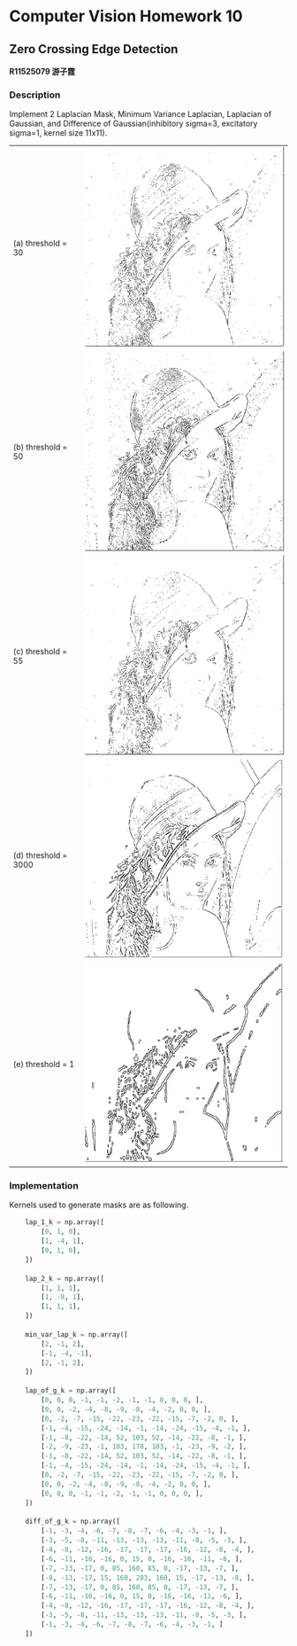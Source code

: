 # Computer Vision Homework 10

## Zero Crossing Edge Detection

**R11525079 游子霆**

### Description
Implement 2 Laplacian Mask, Minimum Variance Laplacian, Laplacian of Gaussian, and Difference of Gaussian(inhibitory sigma=3, excitatory sigma=1, kernel size 11x11).

|                      |                               |
| -------------------- | ----------------------------- |
| (a) threshold = 30   | ![Alt text](assets/lap_1.jpg) |
| (b) threshold = 50   | ![Alt text](assets/lap_2.jpg) |
| (c) threshold = 55   | ![Alt text](assets/mv.jpg)    |
| (d) threshold = 3000 | ![Alt text](assets/log.jpg)   |
| (e) threshold = 1    | ![Alt text](assets/dog.jpg)   |


### Implementation
Kernels used to generate masks are as following.
```python
    lap_1_k = np.array([
        [0, 1, 0],
        [1, -4, 1],
        [0, 1, 0],
    ])

    lap_2_k = np.array([
        [1, 1, 1],
        [1, -8, 1],
        [1, 1, 1],
    ])

    min_var_lap_k = np.array([
        [2, -1, 2],
        [-1, -4, -1],
        [2, -1, 2],
    ])

    lap_of_g_k = np.array([
        [0, 0, 0, -1, -1, -2, -1, -1, 0, 0, 0, ],
        [0, 0, -2, -4, -8, -9, -8, -4, -2, 0, 0, ],
        [0, -2, -7, -15, -22, -23, -22, -15, -7, -2, 0, ],
        [-1, -4, -15, -24, -14, -1, -14, -24, -15, -4, -1, ],
        [-1, -8, -22, -14, 52, 103, 52, -14, -22, -8, -1, ],
        [-2, -9, -23, -1, 103, 178, 103, -1, -23, -9, -2, ],
        [-1, -8, -22, -14, 52, 103, 52, -14, -22, -8, -1, ],
        [-1, -4, -15, -24, -14, -1, -14, -24, -15, -4, -1, ],
        [0, -2, -7, -15, -22, -23, -22, -15, -7, -2, 0, ],
        [0, 0, -2, -4, -8, -9, -8, -4, -2, 0, 0, ],
        [0, 0, 0, -1, -1, -2, -1, -1, 0, 0, 0, ],
    ])

    diff_of_g_k = np.array([
        [-1, -3, -4, -6, -7, -8, -7, -6, -4, -3, -1, ],
        [-3, -5, -8, -11, -13, -13, -13, -11, -8, -5, -3, ],
        [-4, -8, -12, -16, -17, -17, -17, -16, -12, -8, -4, ],
        [-6, -11, -16, -16, 0, 15, 0, -16, -16, -11, -6, ],
        [-7, -13, -17, 0, 85, 160, 85, 0, -17, -13, -7, ],
        [-8, -13, -17, 15, 160, 283, 160, 15, -17, -13, -8, ],
        [-7, -13, -17, 0, 85, 160, 85, 0, -17, -13, -7, ],
        [-6, -11, -16, -16, 0, 15, 0, -16, -16, -11, -6, ],
        [-4, -8, -12, -16, -17, -17, -17, -16, -12, -8, -4, ],
        [-3, -5, -8, -11, -13, -13, -13, -11, -8, -5, -3, ],
        [-1, -3, -4, -6, -7, -8, -7, -6, -4, -3, -1, ]
    ])
```
